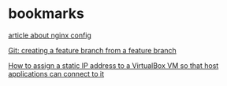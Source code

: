 # bookmarks
[article about nginx config](https://www.digitalocean.com/community/tutorials/understanding-the-nginx-configuration-file-structure-and-configuration-contexts)

[Git: creating a feature branch from a feature branch](https://stackoverflow.com/questions/34301568/git-branch-off-a-branch)

[How to assign a static IP address to a VirtualBox VM so that host applications can connect to it](https://marcus.4christies.com/2019/01/how-to-create-a-virtualbox-vm-with-a-static-ip-and-internet-access/)
